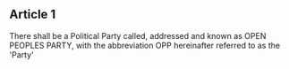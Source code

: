 ## Article 1

There shall be a Political Party called, addressed and known as OPEN PEOPLES PARTY, with the abbreviation OPP hereinafter referred to as the 'Party'
